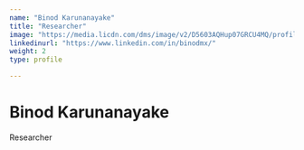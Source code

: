 ```yaml
---
name: "Binod Karunanayake"
title: "Researcher"
image: "https://media.licdn.com/dms/image/v2/D5603AQHup07GRCU4MQ/profile-displayphoto-shrink_400_400/profile-displayphoto-shrink_400_400/0/1683479430365?e=1746057600&v=beta&t=5XtlGemfCyKaM4SKlGmuw3NQddnvOJP5v5D9Okvmz9I"
linkedinurl: "https://www.linkedin.com/in/binodmx/"
weight: 2
type: profile

---
```

# Binod Karunanayake
Researcher

